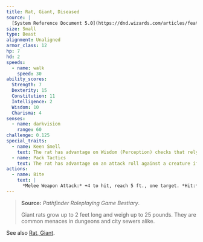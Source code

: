 ```yaml
---
title: Rat, Giant, Diseased
source: |
  [System Reference Document 5.0](https://dnd.wizards.com/articles/features/systems-reference-document-srd)
size: Small
type: Beast
alignment: Unaligned
armor_class: 12
hp: 7
hd: 2
speeds:
  - name: walk
    speed: 30
ability_scores:
  Strength: 7
  Dexterity: 15
  Constitution: 11
  Intelligence: 2
  Wisdom: 10
  Charisma: 4
senses:
  - name: darkvision
    range: 60
challenge: 0.125
special_traits:
  - name: Keen Smell
    text: The rat has advantage on Wisdom (Perception) checks that rely on smell.
  - name: Pack Tactics
    text: The rat has advantage on an attack roll against a creature if at least one of the rat's allies is within 5 feet of the creature and the ally isn't incapacitated.
actions:
  - name: Bite
    text: |
      *Melee Weapon Attack:* +4 to hit, reach 5 ft., one target. *Hit:* 4 (1d4 + 2) piercing damage. If the target is a creature, it must succeed on a DC 10 Constitution saving throw or contract a disease. Until the disease is cured, the target can't regain hit points except by magical means, and the target's hit point maximum decreases by 3 (1d6) every 24 hours. If the target's hit point maximum drops to 0 as a result of this disease, the target dies.
---
```


> **Source:** *Pathfinder Roleplaying Game Bestiary*.
>
> Giant rats grow up to 2 feet long and weigh up to 25 pounds. They are common menaces in dungeons and city sewers alike.

See also [Rat, Giant](/monsters/rat-giant/).
